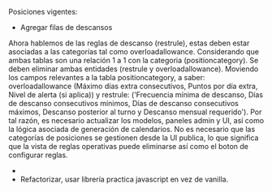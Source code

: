 Posiciones vigentes:

- Agregar filas de descansos

Ahora hablemos de las reglas de descanso (restrule), estas deben estar asociadas a las categorías tal como overloadallowance. Considerando que ambas tablas son una relación 1 a 1 con la categoria (positioncategory). Se deben eliminar ambas entidades (restrule y overloadallowance). Moviendo los campos relevantes a la tabla positioncategory, a saber: overloadallowance (Máximo días extra consecutivos, Puntos por día extra, Nivel de alerta (si aplica)) y restrule: ('Frecuencia mínima de descanso, Días de descanso consecutivos mínimos, Días de descanso consecutivos máximos, Descanso posterior al turno y Descanso mensual requerido'). Por tal razón, es necesario actualizar los modelos, paneles admin y UI, así como la lógica asociada de generación de calendarios. No es necesario que las categorías de posiciones se gestionen desde la UI publica, lo que significa que la vista de reglas operativas puede eliminarse así como el boton de configurar reglas.

- 
- Refactorizar, usar librería practica javascript en vez de vanilla. 